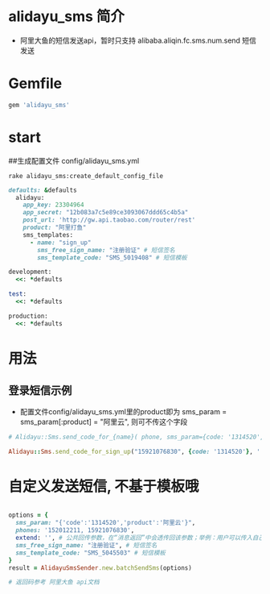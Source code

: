 # alidayu_sms 简介
- 阿里大鱼的短信发送api，暂时只支持 alibaba.aliqin.fc.sms.num.send 短信发送

# Gemfile
```ruby
gem 'alidayu_sms'
```

# start
##生成配置文件 config/alidayu_sms.yml

`rake alidayu_sms:create_default_config_file`

```ruby
defaults: &defaults
  alidayu:
    app_key: 23304964
    app_secret: "12b083a7c5e89ce3093067ddd65c4b5a"
    post_url: 'http://gw.api.taobao.com/router/rest'
    product: "阿里打鱼"
    sms_templates:
      - name: "sign_up"
        sms_free_sign_name: "注册验证" # 短信签名
        sms_template_code: "SMS_5019408" # 短信模板

development:
  <<: *defaults

test:
  <<: *defaults

production:
  <<: *defaults
```

# 用法
## 登录短信示例
- 配置文件config/alidayu_sms.yml里的product即为 sms_param = sms_param[:product] = "阿里云", 则可不传这个字段

```ruby
# Alidayu::Sms.send_code_for_{name}( phone, sms_param={code: '1314520', product: '可选'}, extend="") {name}为配置文件sms_templates[:name]

Alidayu::Sms.send_code_for_sign_up("15921076830", {code: '1314520'}, '')
```

# 自定义发送短信, 不基于模板哦

```ruby

options = {
  sms_param: "{'code':'1314520','product':'阿里云'}",
  phones: '152012211, 15921076830',
  extend: '', # 公共回传参数，在“消息返回”中会透传回该参数；举例：用户可以传入自己下级的会员ID，在消息返回时，该会员ID会包含在内，用户可以根据该会员ID识别是哪位会员使用了你的应用
  sms_free_sign_name: "注册验证", # 短信签名
  sms_template_code: "SMS_5045503" # 短信模板
}
result = AlidayuSmsSender.new.batchSendSms(options)

# 返回码参考 阿里大鱼 api文档
```